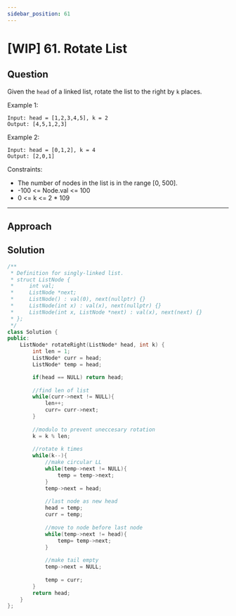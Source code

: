 ```yaml
---
sidebar_position: 61
---
```


# [WIP] 61. Rotate List

## Question 
Given the `head` of a linked list, rotate the list to the right by `k` places.

Example 1:
```
Input: head = [1,2,3,4,5], k = 2
Output: [4,5,1,2,3]
```
Example 2:
```
Input: head = [0,1,2], k = 4
Output: [2,0,1]
```

Constraints:
- The number of nodes in the list is in the range [0, 500].
- -100 <= Node.val <= 100
- 0 <= k <= 2 * 109

---

## Approach


## Solution

```cpp
/**
 * Definition for singly-linked list.
 * struct ListNode {
 *     int val;
 *     ListNode *next;
 *     ListNode() : val(0), next(nullptr) {}
 *     ListNode(int x) : val(x), next(nullptr) {}
 *     ListNode(int x, ListNode *next) : val(x), next(next) {}
 * };
 */
class Solution {
public:
    ListNode* rotateRight(ListNode* head, int k) {
        int len = 1;
        ListNode* curr = head;
        ListNode* temp = head;

        if(head == NULL) return head;
        
        //find len of list
        while(curr->next != NULL){
            len++;
            curr= curr->next;
        }
                
        //modulo to prevent uneccesary rotation
        k = k % len;
        
        //rotate k times
        while(k--){
            //make circular LL
            while(temp->next != NULL){
                temp = temp->next;
            }
            temp->next = head;
            
            //last node as new head
            head = temp;
            curr = temp;
            
            //move to node before last node
            while(temp->next != head){
                temp= temp->next;
            }
            
            //make tail empty
            temp->next = NULL;
            
            temp = curr;
        }
        return head;
    }
};
```